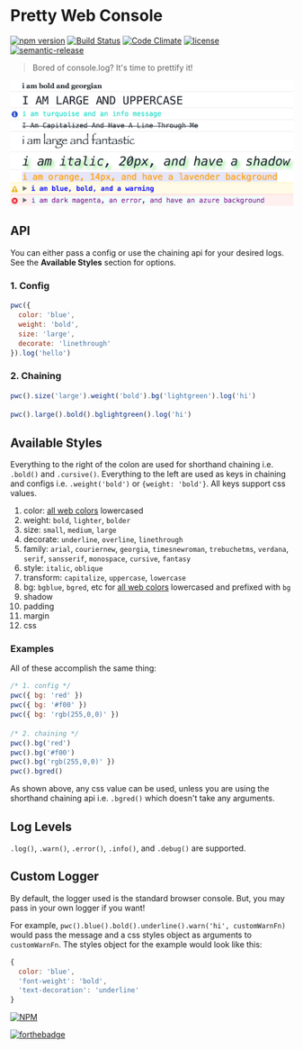 # Pretty Web Console

[![npm version](https://badge.fury.io/js/pretty-web-console.svg)](https://www.npmjs.com/package/pretty-web-console)
[![Build Status](https://travis-ci.org/bbmoz/pretty-web-console.svg)](https://travis-ci.org/bbmoz/pretty-web-console)
[![Code Climate](https://codeclimate.com/github/bbmoz/pretty-web-console/badges/gpa.svg)](https://codeclimate.com/github/bbmoz/pretty-web-console)
[![license](https://img.shields.io/badge/license-MIT-blue.svg)](https://github.com/bbmoz/pretty-web-console/blob/master/LICENSE)
[![semantic-release](https://img.shields.io/badge/%20%20%F0%9F%93%A6%F0%9F%9A%80-semantic--release-e10079.svg)](https://docs.google.com/document/d/1QrDFcIiPjSLDn3EL15IJygNPiHORgU1_OOAqWjiDU5Y/edit#heading=h.em2hiij8p46d)

> Bored of console.log? It's time to prettify it!

![example](/media/example.png)

## API

You can either pass a config or use the chaining api for your desired logs. See the **Available Styles** section for options.

### 1. Config

```javascript
pwc({
  color: 'blue',
  weight: 'bold',
  size: 'large',
  decorate: 'linethrough'
}).log('hello')
```

### 2. Chaining

```javascript
pwc().size('large').weight('bold').bg('lightgreen').log('hi')

pwc().large().bold().bglightgreen().log('hi')
```

## Available Styles

Everything to the right of the colon are used for shorthand chaining i.e. `.bold()` and `.cursive()`. Everything to the left are used as keys in chaining and configs i.e. `.weight('bold')` or `{weight: 'bold'}`. All keys support css values.

1. color: [all web colors](https://en.wikipedia.org/wiki/Web_colors#X11_color_names) lowercased
1. weight: `bold`, `lighter`, `bolder`
1. size: `small`, `medium`, `large`
1. decorate: `underline`, `overline`, `linethrough`
1. family: `arial`, `couriernew`, `georgia`, `timesnewroman`, `trebuchetms`, `verdana`, `serif`, `sansserif`, `monospace`, `cursive`, `fantasy`
1. style: `italic`, `oblique`
1. transform: `capitalize`, `uppercase`, `lowercase`
1. bg: `bgblue`, `bgred`, etc for [all web colors](https://en.wikipedia.org/wiki/Web_colors#X11_color_names) lowercased and prefixed with `bg`
1. shadow
1. padding
1. margin
1. css

### Examples

All of these accomplish the same thing:

```javascript
/* 1. config */
pwc({ bg: 'red' })
pwc({ bg: '#f00' })
pwc({ bg: 'rgb(255,0,0)' })

/* 2. chaining */
pwc().bg('red')
pwc().bg('#f00')
pwc().bg('rgb(255,0,0)' })
pwc().bgred()
```

As shown above, any css value can be used, unless you are using the shorthand chaining api i.e. `.bgred()` which doesn't take any arguments.

## Log Levels

`.log()`, `.warn()`, `.error()`, `.info()`, and `.debug()` are supported.

## Custom Logger

By default, the logger used is the standard browser console. But, you may pass in your own logger if you want!

For example, `pwc().blue().bold().underline().warn('hi', customWarnFn)` would pass the message and a css styles object as arguments to `customWarnFn`. The styles object for the example would look like this:

```javascript
{
  color: 'blue',
  'font-weight': 'bold',
  'text-decoration': 'underline'
}
```

[![NPM](https://nodei.co/npm/pretty-web-console.png?downloads=true)](https://www.npmjs.com/package/pretty-web-console)

[![forthebadge](http://forthebadge.com/images/badges/built-with-love.svg)](https://github.com/bbmoz/pretty-web-console)
